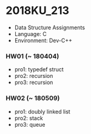 # 2018KU_213
- Data Structure Assignments
- Language: C
- Environment: Dev-C++

### HW01 (~ 180404)
- pro1: typedef struct
- pro2: recursion
- pro3: recursion

### HW02 (~ 180509)
- pro1: doubly linked list
- pro2: stack
- pro3: queue
